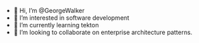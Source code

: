 - 👋 Hi, I’m @GeorgeWalker
- 👀 I’m interested in software development
- 🌱 I’m currently learning tekton
- 💞️ I’m looking to collaborate on enterprise architecture patterns.

<!---
GeorgeWalker/GeorgeWalker is a ✨ special ✨ repository because its `README.md` (this file) appears on your GitHub profile.
You can click the Preview link to take a look at your changes.
--->
